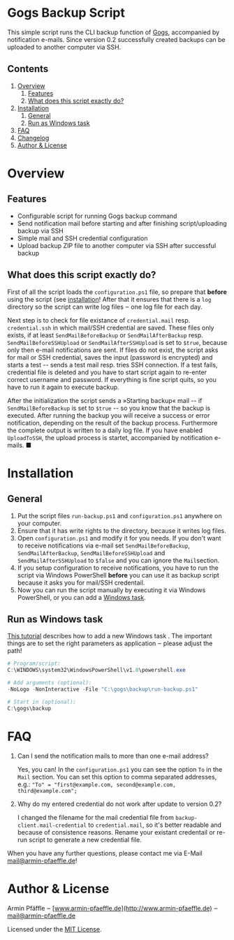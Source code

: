 
Gogs Backup Script
==========================

This simple script runs the CLI backup function of [Gogs](https://gogs.io/), accompanied by notification e-mails. Since version 0.2 successfully created backups can be uploaded to another computer via SSH.

## Contents

1. [Overview](#overview)
	1. [Features](#features)
	2. [What does this script exactly do?](#what-does-this-script-exactly-do)
2. [Installation](#installation)
	1. [General](#general)
	2. [Run as Windows task](#run-script-as-windows-task)
3. [FAQ](#faq)
4. [Changelog](https://github.com/armin-pfaeffle/gogs-backup-script/blob/master/CHANGELOG.md)
5. [Author & License](#author--license)


# Overview

## Features

* Configurable script for running Gogs backup command
* Send notification mail before starting and after finishing script/uploading backup via SSH
* Simple mail and SSH credential configuration
* Upload backup ZIP file to another computer via SSH after successful backup


## What does this script exactly do?

First of all the script loads the `configuration.ps1` file, so prepare that **before** using the script (see [installation](#installation)! After that it ensures that there is a `log` directory so the script can write log files ‒ one log file for each day.

Next step is to check for file existance of `credential.mail` resp. `credential.ssh` in which mail/SSH credential are saved. These files only exists, if at least `SendMailBeforeBackup` or `SendMailAfterBackup` resp. `SendMailBeforeSSHUpload` or `SendMailAfterSSHUpload` is set to `$true`, because only then e-mail notifications are sent. If files do not exist, the script asks for mail or SSH credential, saves the input (password is encrypted) and starts a test -- sends a test mail resp. tries SSH connection. If a test fails, credential file is deleted and you have to start script again to re-enter correct username and password. If everything is fine script quits, so you have to run it again to execute backup.

After the initialization the script sends a »Starting backup« mail -- if `SendMailBeforeBackup` is set to `$true` -- so you know that the backup is executed. After running the backup you will receive a success or error notification, depending on the result of the backup process. Furthermore the complete output is written to a daily log file. If you have enabled `UploadToSSH`, the upload process is startet, accompanied by notification e-mails. ■


# Installation

## General

1. Put the script files `run-backup.ps1` and `configuration.ps1` anywhere on your computer.
2. Ensure that it has write rights to the directory, because it writes log files.
3. Open `configuration.ps1` and modify it for you needs. If you don't want to receive notifications via e-mail set `SendMailBeforeBackup`, `SendMailAfterBackup`, `SendMailBeforeSSHUpload` and `SendMailAfterSSHUpload` to `$false` and you can ignore the `Mail`section.
4. If you setup configuration to receive notifications, you have to run the script via Windows PowerShell **before** you can use it as backup script because it asks you for mail/SSH credentail.
5. Now you can run the script manually by executing it via Windows PowerShell, or you can add a [Windows task](#run-script-as-windows-task).


## Run as Windows task

[This tutorial](http://www.sevenforums.com/tutorials/12444-task-scheduler-create-new-task.html) describes how to add a new Windows task . The important things are to set the right parameters as application ‒ please adjust the path!

```powershell
# Program/script:
C:\WINDOWS\system32\WindowsPowerShell\v1.0\powershell.exe

# Add arguments (optional):
-NoLogo -NonInteractive -File "C:\gogs\backup\run-backup.ps1"

# Start in (optional):
C:\gogs\backup
```


# FAQ

1. Can I send the notification mails to more than one e-mail address?

    Yes, you can! In the `configuration.ps1` you can see the option `To` in the `Mail` section. You can set this option to comma separated addresses, e.g.: `"To" = "first@example.com, second@example.com, third@example.com";`

2. Why do my entered credential do not work after update to version 0.2?

	I changed the filename for the mail credential file from `backup-client.mail-credential` to `credential.mail`, so it's better readable and because of consistence reasons. Rename your existant credentail or re-run script to generate a new credential file.

When you have any further questions, please contact me via E-Mail [mail@armin-pfaeffle.de](mailto:mail@armin-pfaeffle.de)!


# Author & License

Armin Pfäffle ‒ [www.armin-pfaeffle.de](http://www.armin-pfaeffle.de) ‒ [mail@armin-pfaeffle.de](mailto:mail@armin-pfaeffle.de)

Licensed under the [MIT License](https://github.com/armin-pfaeffle/gogs-backup-script/blob/master/LICENSE.md).

